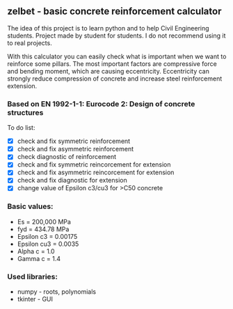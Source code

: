## zelbet - basic concrete reinforcement calculator
The idea of this project is to learn python and to help Civil Engineering students.
Project made by student for students. I do not recommend using it to real projects.

With this calculator you can easily check what is important when we want to reinforce some pillars. The most important factors are compressive force and bending moment, which are causing eccentricity. Eccentricity can strongly reduce compression of concrete and increase steel reinforcement extension.

### Based on EN 1992-1-1: Eurocode 2: Design of concrete structures

To do list:
- [x] check and fix symmetric reinforcement
- [x] check and fix asymmetric reinforcement
- [x] check diagnostic of reinforcement
- [x] check and fix symmetric reincorcement for extension
- [x] check and fix asymmetric reincorcement for extension
- [x] check and fix diagnostic for extension
- [x] change value of Epsilon c3/cu3 for >C50 concrete

### Basic values:
- Es = 200,000 MPa
- fyd = 434.78 MPa
- Epsilon c3 = 0.00175
- Epsilon cu3 = 0.0035
- Alpha c = 1.0
- Gamma c = 1.4

### Used libraries:
- numpy - roots, polynomials
- tkinter - GUI
